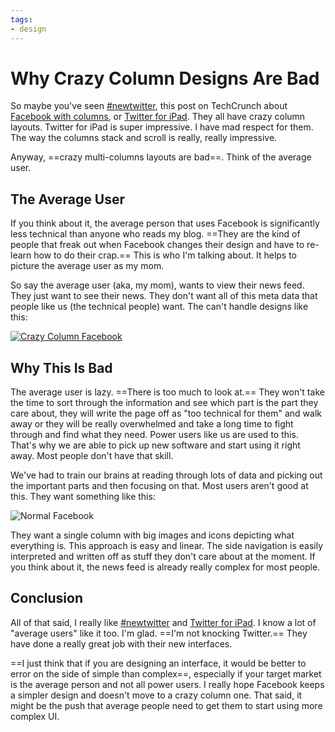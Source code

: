 ```yaml
---
tags:
- design
---
```


# Why Crazy Column Designs Are Bad

So maybe you've seen [#newtwitter][], this post on TechCrunch about [Facebook with columns](http://techcrunch.com/2010/04/21/facebook-design/), or [Twitter for iPad][]. They all have crazy column layouts. Twitter for iPad is super impressive. I have mad respect for them. The way the columns stack and scroll is really, really impressive.

Anyway, ==crazy multi-columns layouts are bad==. Think of the average user.

## The Average User

If you think about it, the average person that uses Facebook is significantly less technical than anyone who reads my blog. ==They are the kind of people that freak out when Facebook changes their design and have to re-learn how to do their crap.== This is who I'm talking about. It helps to picture the average user as my mom.

So say the average user (aka, my mom), wants to view their news feed. They just want to see their news. They don't want all of this meta data that people like us (the technical people) want. The can't handle designs like this:

[![Crazy Column Facebook](2B1N2O450z040y200F1L1X3e0W2r2r2p.png)](http://techcrunch.com/2010/04/21/facebook-design/)

## Why This Is Bad

The average user is lazy. ==There is too much to look at.== They won't take the time to sort through the information and see which part is the part they care about, they will write the page off as "too technical for them" and walk away or they will be really overwhelmed and take a long time to fight through and find what they need. Power users like us are used to this. That's why we are able to pick up new software and start using it right away. Most people don't have that skill.

We've had to train our brains at reading through lots of data and picking out the important parts and then focusing on that. Most users aren't good at this. They want something like this:

![Normal Facebook](203b2s1r1v2u1u3q183t2d1I2F3B3a0w.png)

They want a single column with big images and icons depicting what everything is. This approach is easy and linear. The side navigation is easily interpreted and written off as stuff they don't care about at the moment. If you think about it, the news feed is already really complex for most people.

## Conclusion

All of that said, I really like [#newtwitter][] and [Twitter for iPad][]. I know a lot of "average users" like it too. I'm glad. ==I'm not knocking Twitter.== They have done a really great job with their new interfaces.

==I just think that if you are designing an interface, it would be better to error on the side of simple than complex==, especially if your target market is the average person and not all power users. I really hope Facebook keeps a simpler design and doesn't move to a crazy column one. That said, it might be the push that average people need to get them to start using more complex UI.

[#newtwitter]: http://blog.twitter.com/2010/09/better-twitter.html
[Twitter for iPad]: http://itunes.apple.com/us/app/twitter/id333903271?mt=8
